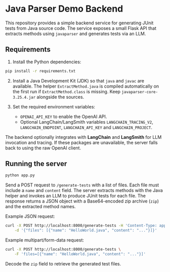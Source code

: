 # Java Parser Demo Backend

This repository provides a simple backend service for generating JUnit tests
from Java source code. The service exposes a small Flask API that extracts
methods using `javaparser` and generates tests via an LLM.

## Requirements

1. Install the Python dependencies:

```bash
pip install -r requirements.txt
```

2. Install a Java Development Kit (JDK) so that `java` and `javac` are available.
   The helper `ExtractMethod.java` is compiled automatically on the first run
   if `ExtractMethod.class` is missing. Keep `javaparser-core-3.25.4.jar`
   alongside the sources.

3. Set the required environment variables:
   - `OPENAI_API_KEY` to enable the OpenAI API.
   - Optional LangChain/LangSmith variables `LANGCHAIN_TRACING_V2`,
     `LANGCHAIN_ENDPOINT`, `LANGCHAIN_API_KEY` and `LANGCHAIN_PROJECT`.

The backend optionally integrates with **LangChain** and **LangSmith** for LLM
invocation and tracing. If these packages are unavailable, the server falls
back to using the raw OpenAI client.

## Running the server

```bash
python app.py
```

Send a POST request to `/generate-tests` with a list of files. Each file must
include a `name` and `content` field. The server extracts methods with the
Java helper and invokes an LLM to produce JUnit tests for each file. The
response returns a JSON object with a Base64-encoded zip archive (`zip`) and
the extracted method names.

Example JSON request:

```bash
curl -X POST http://localhost:8000/generate-tests -H 'Content-Type: application/json' \
    -d '{"files": [{"name": "HelloWorld.java", "content": "..."}]}'
```

Example multipart/form-data request:

```bash
curl -X POST http://localhost:8000/generate-tests \
    -F 'files=[{"name": "HelloWorld.java", "content": "..."}]'
```

Decode the `zip` field to retrieve the generated test files.
